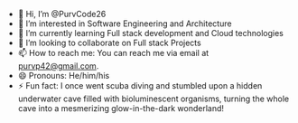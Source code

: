 - 👋 Hi, I’m @PurvCode26
- 👀 I’m interested in Software Engineering and Architecture
- 🌱 I’m currently learning Full stack development and Cloud technologies
- 💞️ I’m looking to collaborate on Full stack Projects
- 📫 How to reach me: You can reach me via email at purvp42@gmail.com.
- 😄 Pronouns: He/him/his
- ⚡ Fun fact: I once went scuba diving and stumbled upon a hidden underwater cave filled with bioluminescent organisms, turning the whole cave into a mesmerizing glow-in-the-dark wonderland!
<!---
PurvCode26/PurvCode26 is a ✨ special ✨ repository because its `README.md` (this file) appears on your GitHub profile.
You can click the Preview link to take a look at your changes.
--->
